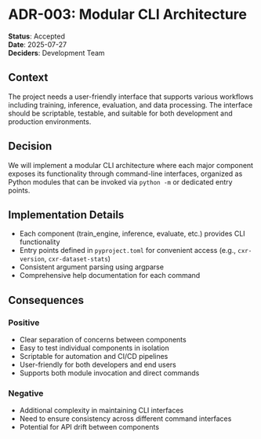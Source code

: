 # ADR-003: Modular CLI Architecture

**Status**: Accepted  
**Date**: 2025-07-27  
**Deciders**: Development Team  

## Context

The project needs a user-friendly interface that supports various workflows including training, inference, evaluation, and data processing. The interface should be scriptable, testable, and suitable for both development and production environments.

## Decision

We will implement a modular CLI architecture where each major component exposes its functionality through command-line interfaces, organized as Python modules that can be invoked via `python -m` or dedicated entry points.

## Implementation Details

- Each component (train_engine, inference, evaluate, etc.) provides CLI functionality
- Entry points defined in `pyproject.toml` for convenient access (e.g., `cxr-version`, `cxr-dataset-stats`)
- Consistent argument parsing using argparse
- Comprehensive help documentation for each command

## Consequences

### Positive
- Clear separation of concerns between components
- Easy to test individual components in isolation
- Scriptable for automation and CI/CD pipelines
- User-friendly for both developers and end users
- Supports both module invocation and direct commands

### Negative
- Additional complexity in maintaining CLI interfaces
- Need to ensure consistency across different command interfaces
- Potential for API drift between components